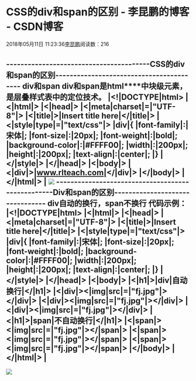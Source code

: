 
# CSS的div和span的区别 - 李昆鹏的博客 - CSDN博客


2018年05月11日 11:23:36[李昆鹏](https://me.csdn.net/weixin_41547486)阅读数：216


----------------------------------------CSS的div和span的区别-----------------------------------------
**div和span**
**div****和****span****是****html****中块级元素，是层叠样式表中的定位技术。**
|<!|DOCTYPE|html>
|<|html|>
|<|head|>
|<|meta|charset|=|"UTF-8"|>
|<|title|>|Insert title here|</|title|>
|<|style|type|=|"text/css"|>
|div|{
|font-family|:|宋体|;
|font-size|:|20px|;
|font-weight|:|bold|;
|background-color|:|\#FFFF00|;
|width|:|200px|;
|height|:|200px|;
|text-align|:|center|;
|}
|</|style|>
|</|head|>
|<|body|>
|<|div|>|www.rlteach.com|</|div|>
|</|body|>
|</|html|>
|
![](https://img-blog.csdn.net/20180511112227130?watermark/2/text/aHR0cHM6Ly9ibG9nLmNzZG4ubmV0L3dlaXhpbl80MTU0NzQ4Ng==/font/5a6L5L2T/fontsize/400/fill/I0JBQkFCMA==/dissolve/70)
--------------------------------------------------Div和span的区别--------------------------------
**div****自动的换行，span****不换行**
代码示例：
|<!|DOCTYPE|html>
|<|html|>
|<|head|>
|<|meta|charset|=|"UTF-8"|>
|<|title|>|Insert title here|</|title|>
|<|style|type|=|"text/css"|>
|div|{
|font-family|:|宋体|;
|font-size|:|20px|;
|font-weight|:|bold|;
|background-color|:|\#FFFF00|;
|width|:|200px|;
|height|:|200px|;
|text-align|:|center|;
|}
|</|style|>
|</|head|>
|<|body|>
|<|h1|>|div|自动换行|</|h1|>
|<|div|><|img|src|=|"fj.jpg"|></|div|>
|<|div|><|img|src|=|"fj.jpg"|></|div|>
|<|div|><|img|src|=|"fj.jpg"|></|div|>
|<|h1|>|span|不自动换行|</|h1|>
|<|span|><|img|src|=|"fj.jpg"|></|span|>
|<|span|><|img|src|=|"fj.jpg"|></|span|>
|<|span|><|img|src|=|"fj.jpg"|></|span|>
|</|body|>
|</|html|>
|
--------------------------------------------------
![](https://img-blog.csdn.net/2018051111230389?watermark/2/text/aHR0cHM6Ly9ibG9nLmNzZG4ubmV0L3dlaXhpbl80MTU0NzQ4Ng==/font/5a6L5L2T/fontsize/400/fill/I0JBQkFCMA==/dissolve/70)

